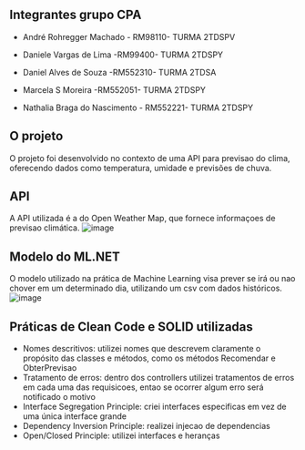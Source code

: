 ## Integrantes grupo CPA

- André Rohregger Machado - RM98110- TURMA 2TDSPV

- Daniele Vargas de Lima -RM99400- TURMA 2TDSPY

- Daniel Alves de Souza -RM552310- TURMA 2TDSA

- Marcela S Moreira -RM552051- TURMA 2TDSPY

- Nathalia Braga do Nascimento - RM552221- TURMA 2TDSPY

## O projeto

O projeto foi desenvolvido no contexto de uma API para previsao do clima, oferecendo dados como temperatura, umidade e previsões de chuva.

## API

A API utilizada é a do Open Weather Map, que fornece informaçoes de previsao climática.
![image](https://github.com/user-attachments/assets/a345eb72-b087-4854-9c78-232986118851)

## Modelo do ML.NET

O modelo utilizado na prática de Machine Learning visa prever se irá ou nao chover em um determinado dia, utilizando um csv com dados históricos.
![image](https://github.com/user-attachments/assets/19cb0bba-9642-4b0c-83f6-ad2dafc7179d)

## Práticas de Clean Code e SOLID utilizadas

- Nomes descritivos: utilizei nomes que descrevem claramente o propósito das classes e métodos, como os métodos Recomendar e ObterPrevisao
- Tratamento de erros: dentro dos controllers utilizei tratamentos de erros em cada uma das requisicoes, entao se ocorrer algum erro será notificado o motivo
- Interface Segregation Principle: criei interfaces especificas em vez de uma única interface grande
- Dependency Inversion Principle: realizei injecao de dependencias
- Open/Closed Principle: utilizei interfaces e heranças


